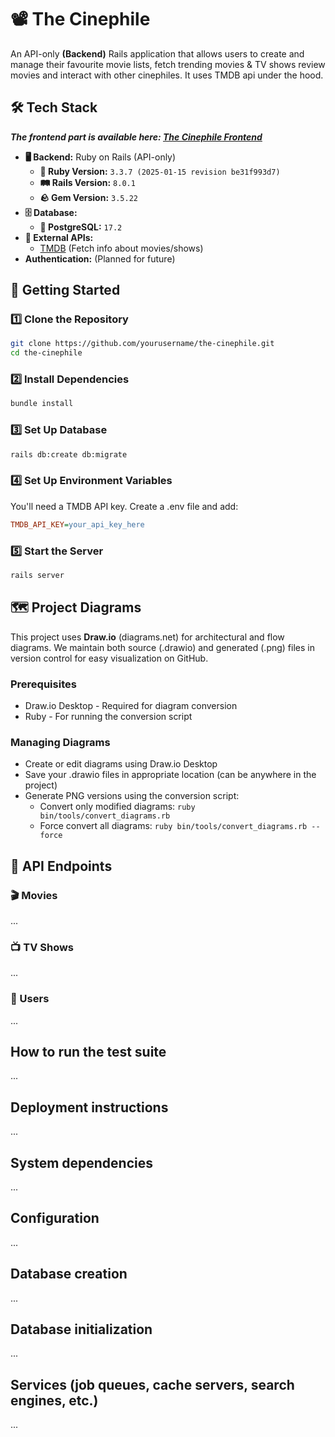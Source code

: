 # 📽️ The Cinephile
An API-only **(Backend)** Rails application that allows users to create and manage their favourite movie lists, fetch trending movies & TV shows review movies and interact with other cinephiles. It uses TMDB api under the hood. 

## 🛠️ Tech Stack
***The frontend part is available here: [The Cinephile Frontend](https://github.com/arunava-webdev4u/the-cinephile-frontend)***
- **🖥️ Backend:** Ruby on Rails (API-only)
    - **💎 Ruby Version:** `3.3.7 (2025-01-15 revision be31f993d7)`
    - **🛤️ Rails Version:** `8.0.1`
    - **🪨 Gem Version:** `3.5.22`
- **🗄️ Database:**
    - **🐘 PostgreSQL:** `17.2`
- **🔌 External APIs:**
    - [TMDB](https://www.themoviedb.org/) (Fetch info about movies/shows)
- **Authentication:** (Planned for future)

## 🚀 Getting Started
### 1️⃣ Clone the Repository
```sh
git clone https://github.com/yourusername/the-cinephile.git
cd the-cinephile
```
### 2️⃣ Install Dependencies
```sh
bundle install
```
### 3️⃣ Set Up Database
```sh
rails db:create db:migrate
```
### 4️⃣ Set Up Environment Variables
You'll need a TMDB API key. Create a .env file and add:
```ini
TMDB_API_KEY=your_api_key_here
```
### 5️⃣ Start the Server
```sh
rails server
```


## 🗺️ Project Diagrams
This project uses **Draw.io** (diagrams.net) for architectural and flow diagrams. We maintain both source (.drawio) and generated (.png) files in version control for easy visualization on GitHub.
### Prerequisites
- Draw.io Desktop - Required for diagram conversion
- Ruby - For running the conversion script
### Managing Diagrams
- Create or edit diagrams using Draw.io Desktop
- Save your .drawio files in appropriate location (can be anywhere in the project)
- Generate PNG versions using the conversion script:
    - Convert only modified diagrams: `ruby bin/tools/convert_diagrams.rb`
    - Force convert all diagrams: `ruby bin/tools/convert_diagrams.rb --force`

## 📡 API Endpoints
### 🎬 Movies
...
### 📺 TV Shows
...
### 👤 Users
...

## How to run the test suite
...

## Deployment instructions
...

## System dependencies
...

## Configuration
...

## Database creation
...

## Database initialization
...

## Services (job queues, cache servers, search engines, etc.)
...
